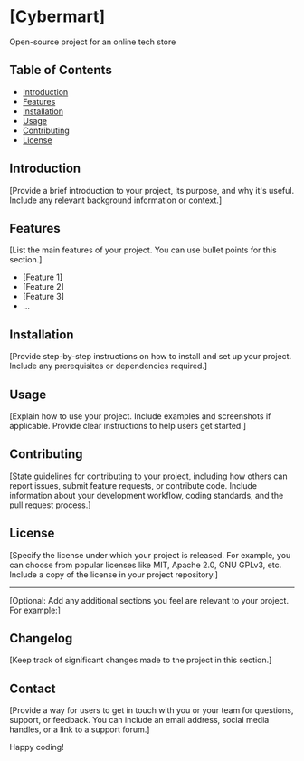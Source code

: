 # [Cybermart]

Open-source project for an online tech store

## Table of Contents

- [Introduction](#introduction)
- [Features](#features)
- [Installation](#installation)
- [Usage](#usage)
- [Contributing](#contributing)
- [License](#license)

## Introduction

[Provide a brief introduction to your project, its purpose, and why it's useful. Include any relevant background information or context.]

## Features

[List the main features of your project. You can use bullet points for this section.]

- [Feature 1]
- [Feature 2]
- [Feature 3]
- ...

## Installation

[Provide step-by-step instructions on how to install and set up your project. Include any prerequisites or dependencies required.]

## Usage

[Explain how to use your project. Include examples and screenshots if applicable. Provide clear instructions to help users get started.]

## Contributing

[State guidelines for contributing to your project, including how others can report issues, submit feature requests, or contribute code. Include information about your development workflow, coding standards, and the pull request process.]

## License

[Specify the license under which your project is released. For example, you can choose from popular licenses like MIT, Apache 2.0, GNU GPLv3, etc. Include a copy of the license in your project repository.]

---
[Optional: Add any additional sections you feel are relevant to your project. For example:]
## Changelog

[Keep track of significant changes made to the project in this section.]

## Contact

[Provide a way for users to get in touch with you or your team for questions, support, or feedback. You can include an email address, social media handles, or a link to a support forum.]

Happy coding!
